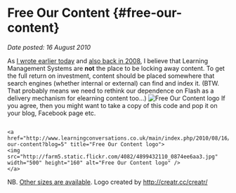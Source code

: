 # Free Our Content {#free-our-content}

_Date posted: 16 August 2010_

As [I wrote earlier today](http://www.learningconversations.co.uk/main/index.php/2010/08/16/if-i-was-in-charge?blog=5) and [also back in 2008](http://www.learningconversations.co.uk/main/index.php/2008/08/06/courses-and-content?blog=5), I believe that Learning Management Systems are **not** the place to be locking away content. To get the full return on investment, content should be placed somewhere that search engines (whether internal or external) can find and index it. (BTW. That probably means we need to rethink our dependence on Flash as a delivery mechanism for elearning content too...) ![Free Our Content logo](./assets/4899432110_0874ee6aa3.jpg) If you agree, then you might want to take a copy of this code and pop it on your blog, Facebook page etc.

```

<a href="http://www.learningconversations.co.uk/main/index.php/2010/08/16/free-our-content?blog=5" title="Free Our Content logo">
<img src="http://farm5.static.flickr.com/4082/4899432110_0874ee6aa3.jpg" width="500" height="160" alt="Free Our Content logo" />
</a>

```

NB. [Other sizes are available](http://www.flickr.com/photos/markberthelemy/4899432110/). Logo created by http://creatr.cc/creatr/